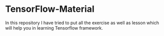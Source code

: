 # TensorFlow-Material
In this repository I have tried to put all the exercise as well as lesson which will help you in learning Tensorflow framework.
